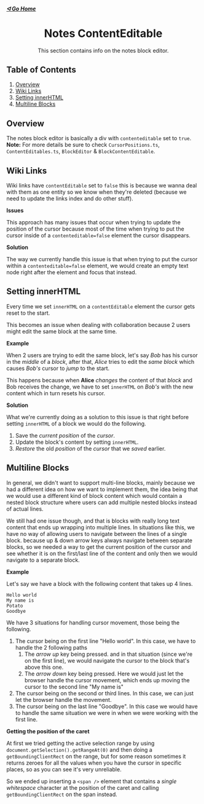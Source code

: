 ##### [ᐊ Go Home](./NOTES.md#table-of-contents)

<div align="center">

# Notes ContentEditable

This section contains info on the notes block editor.

</div>

## Table of Contents
1. [Overview](#overview)
2. [Wiki Links](#wiki-links)
3. [Setting innerHTML](#setting-innerhtml)
4. [Multiline Blocks](#multiline-blocks)

## Overview

The notes block editor is basically a div with `contenteditable` set to `true`.
**Note:** For more details be sure to check `CursorPositions.ts`, `ContentEditables.ts`, `BlockEditor` & `BlockContentEditable`.

## Wiki Links

Wiki links have `contentEditable` set to `false` this is because we wanna deal with them as one entity so we know when they're deleted (because we need to update the links index and do other stuff).

**Issues**

This approach has many issues that occur when trying to update the position of the cursor because most of the time when trying to put the cursor inside of a `contenteditable=false` element the cursor disappears.

**Solution**

The way we currently handle this issue is that when trying to put the cursor within a `contenteditable=false`
element, we would create an empty text node right after the element and focus that instead.


## Setting innerHTML
Every time we set `innerHTML` on a `contentEditable` element the cursor gets reset to the start.

This becomes an issue when dealing with collaboration because 2 users might edit the same block at the same time.

**Example**

When 2 users are trying to edit the same block, let's say *Bob* has his cursor in the *middle* of a *block*, after that, *Alice* tries to edit the *same block* which causes *Bob's* cursor to *jump* to the start.

This happens because when **Alice** *changes* the content of that *block* and Bob receives the change, we have to set `innerHTML` on *Bob's* with the new content which in turn resets his cursor.


**Solution**

What we're currently doing as a solution to this issue is that right before setting `innerHTML` of a block we would do the following.
1. Save the *current position* of the *cursor*.
2. Update the block's content by setting `innerHTML`.
3. *Restore* the old *position* of the *cursor* that we *saved* earlier.

## Multiline Blocks

In general, we didn't want to support multi-line blocks, mainly because we had a different idea on how we want to implement them, the idea being that we would use a different kind of block content which would contain a nested block structure where users can add multiple nested blocks instead of actual lines.

We still had one issue though, and that is blocks with really long text content that ends up wrapping into multiple lines.
In situations like this, we have no way of allowing users to navigate between the lines of a single block. because up & down arrow keys always navigate between separate blocks, so we needed
a way to get the current position of the cursor and see whether it is on the first/last line of the content and only then we would navigate to a separate block.

**Example**

Let's say we have a block with the following content that takes up 4 lines.
```
Hello world
My name is 
Potato
Goodbye
```

We have 3 situations for handling cursor movement, those being the following.
1. The cursor being on the first line "Hello world". In this case, we have to handle the 2 following paths
   1. The *arrow up* key being pressed. and in that situation (since we're on the first line), we would navigate the cursor to the block that's above this one.
   2. The *arrow down* key being pressed. Here we would just let the browser handle the cursor movement, which ends up moving the cursor to the second line "My name is"
2. The cursor being on the second or third lines. In this case, we can just let the browser handle the movement.
3. The cursor being on the last line "Goodbye". In this case we would have to handle the same situation we were in when we were working with the first line.

**Getting the position of the caret**

At first we tried getting the active selection range by using `document.getSelection().getRangeAt(0)` and then doing a `getBoundingClientRect` on the range,
but for some reason sometimes it returns zeroes for all the values when you have the cursor in specific places, so as you can see it's very unreliable.

So we ended up inserting a `<span />` element that contains a *single whitespace* character at the position of the caret and calling `getBoundingClientRect` on the span instead.